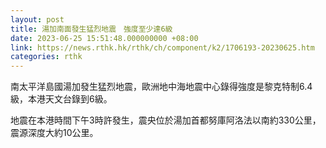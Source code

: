 ```yaml
---
layout: post
title: 湯加南面發生猛烈地震　強度至少達6級
date: 2023-06-25 15:51:48.000000000 +08:00
link: https://news.rthk.hk/rthk/ch/component/k2/1706193-20230625.htm
categories: rthk
---
```


南太平洋島國湯加發生猛烈地震，歐洲地中海地震中心錄得強度是黎克特制6.4級，本港天文台錄到6級。

地震在本港時間下午3時許發生，震央位於湯加首都努庫阿洛法以南約330公里，震源深度大約10公里。
